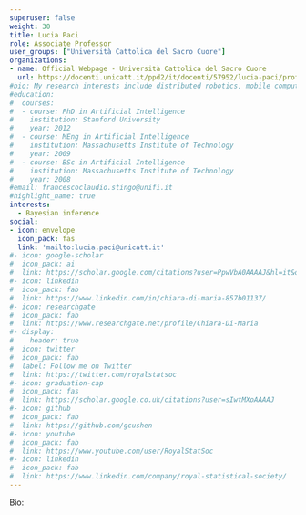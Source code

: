 ```yaml
---
superuser: false
weight: 30
title: Lucia Paci
role: Associate Professor
user_groups: ["Università Cattolica del Sacro Cuore"]
organizations:
- name: Official Webpage - Università Cattolica del Sacro Cuore
  url: https://docenti.unicatt.it/ppd2/it/docenti/57952/lucia-paci/profilo
#bio: My research interests include distributed robotics, mobile computing and programmable matter.
#education:
#  courses:
#  - course: PhD in Artificial Intelligence
#    institution: Stanford University
#    year: 2012
#  - course: MEng in Artificial Intelligence
#    institution: Massachusetts Institute of Technology
#    year: 2009
#  - course: BSc in Artificial Intelligence
#    institution: Massachusetts Institute of Technology
#    year: 2008
#email: francescoclaudio.stingo@unifi.it
#highlight_name: true
interests:
  - Bayesian inference
social:
- icon: envelope
  icon_pack: fas
  link: 'mailto:lucia.paci@unicatt.it'
#- icon: google-scholar
#  icon_pack: ai
#  link: https://scholar.google.com/citations?user=PpwVbA0AAAAJ&hl=it&oi=ao
#- icon: linkedin
#  icon_pack: fab
#  link: https://www.linkedin.com/in/chiara-di-maria-857b01137/
#- icon: researchgate
#  icon_pack: fab
#  link: https://www.researchgate.net/profile/Chiara-Di-Maria
#- display:
#    header: true
#  icon: twitter
#  icon_pack: fab
#  label: Follow me on Twitter
#  link: https://twitter.com/royalstatsoc
#- icon: graduation-cap
#  icon_pack: fas
#  link: https://scholar.google.co.uk/citations?user=sIwtMXoAAAAJ
#- icon: github
#  icon_pack: fab
#  link: https://github.com/gcushen
#- icon: youtube
#  icon_pack: fab
#  link: https://www.youtube.com/user/RoyalStatSoc
#- icon: linkedin
#  icon_pack: fab
#  link: https://www.linkedin.com/company/royal-statistical-society/
---
```


Bio:


